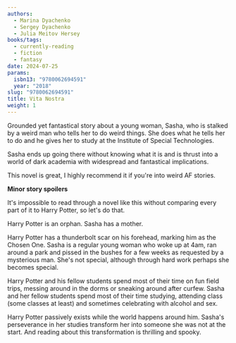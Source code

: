 ```yaml
---
authors:
  - Marina Dyachenko
  - Sergey Dyachenko
  - Julia Meitov Hersey
books/tags:
  - currently-reading
  - fiction
  - fantasy
date: 2024-07-25
params:
  isbn13: "9780062694591"
  year: "2018"
slug: "9780062694591"
title: Vita Nostra
weight: 1
---
```


Grounded yet fantastical story about a young woman, Sasha, who is stalked by a weird man who tells her to do weird things. She does what he tells her to do and he gives her to study at the Institute of Special Technologies.

Sasha ends up going there without knowing what it is and is thrust into a world of dark academia with widespread and fantastical implications. 

<!--more-->

This novel is great, I highly recommend it if you're into weird AF stories.

**Minor story spoilers**

It's impossible to read through a novel like this without comparing every part of it to Harry Potter, so let's do that.

Harry Potter is an orphan. Sasha has a mother.

Harry Potter has a thunderbolt scar on his forehead, marking him as the Chosen One. Sasha is a regular young woman who woke up at 4am, ran around a park and pissed in the bushes for a few weeks as requested by a mysterious man. She's not special, although through hard work perhaps she becomes special.

Harry Potter and his fellow students spend most of their time on fun field trips, messing around in the dorms or sneaking around after curfew. Sasha and her fellow students spend most of their time studying, attending class (some classes at least) and sometimes celebrating with alcohol and sex.

Harry Potter passively exists while the world happens around him. Sasha's perseverance in her studies transform her into someone she was not at the start. And reading about this transformation is thrilling and spooky.  